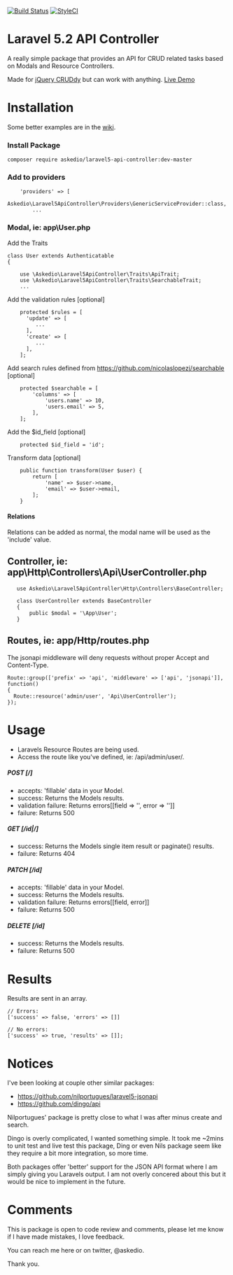 [![Build Status](https://img.shields.io/travis/Askedio/Laravel5-API-Controller/master.svg?style=flat-square)](https://travis-ci.org/Askedio/Laravel5-API-Controller)
[![StyleCI](https://styleci.io/repos/52752552/shield)](https://styleci.io/repos/52752552)


# Laravel 5.2 API Controller
A really simple package that provides an API for CRUD related tasks based on Modals and Resource Controllers.

Made for [jQuery CRUDdy](https://github.com/Askedio/jQuery-Cruddy) but can work with anything. [Live Demo](https://cruddy.io/app/)


# Installation
Some better examples are in the [wiki](https://github.com/Askedio/Laravel5-API-Controller/wiki).

### Install Package
~~~
composer require askedio/laravel5-api-controller:dev-master
~~~
### Add to providers
~~~
    'providers' => [
        Askedio\Laravel5ApiController\Providers\GenericServiceProvider::class,
        ...
~~~

### Modal, ie: app\User.php
Add the Traits
~~~
class User extends Authenticatable
{
   
    use \Askedio\Laravel5ApiController\Traits\ApiTrait;
    use \Askedio\Laravel5ApiController\Traits\SearchableTrait;
    ...
~~~
Add the validation rules [optional]
~~~
    protected $rules = [
      'update' => [
         ...
      ],
      'create' => [
         ...
      ],
    ];
~~~
Add search rules defined from https://github.com/nicolaslopezj/searchable  [optional]
~~~
    protected $searchable = [
        'columns' => [
            'users.name' => 10,
            'users.email' => 5,
        ],
    ];
~~~

Add the $id_field  [optional]
~~~
    protected $id_field = 'id';
~~~
Transform data [optional]
~~~
    public function transform(User $user) {
        return [
            'name' => $user->name,
            'email' => $user->email,
        ];
    }
~~~
#### Relations
Relations can be added as normal, the modal name will be used as the 'include' value.

## Controller, ie: app\Http\Controllers\Api\UserController.php
~~~
   use Askedio\Laravel5ApiController\Http\Controllers\BaseController;

   class UserController extends BaseController
   {
       public $modal = '\App\User';
   }
~~~

## Routes, ie: app/Http/routes.php
The jsonapi middleware will deny requests without proper Accept and Content-Type.
~~~
Route::group(['prefix' => 'api', 'middleware' => ['api', 'jsonapi']], function()
{
  Route::resource('admin/user', 'Api\UserController');
});
~~~


# Usage
* Laravels Resource Routes are being used.
* Access the route like you've defined, ie: /api/admin/user/.


##### POST [/]
* accepts: 'fillable' data in your Model.
* success: Returns the Models results.
* validation failure: Returns errors[[field => '', error => '']]
* failure: Returns 500

##### GET [/id|/]
* success: Returns the Models single item result or paginate() results.
* failure: Returns 404

##### PATCH [/id]
* accepts: 'fillable' data in your Model.
* success: Returns the Models results.
* validation failure: Returns errors[[field, error]]
* failure: Returns 500

##### DELETE [/id]
* success: Returns the Models results.
* failure: Returns 500

# Results
Results are sent in an array.
~~~
// Errors:
['success' => false, 'errors' => []]

// No errors:
['success' => true, 'results' => []];
~~~


# Notices
I've been looking at couple other similar packages:
* https://github.com/nilportugues/laravel5-jsonapi
* https://github.com/dingo/api

Nilportugues' package is pretty close to what I was after minus create and search. 

Dingo is overly complicated, I wanted something simple. It took me ~2mins to unit test and live test this package, Ding or even Nils package seem like they require a bit more integration, so more time.

Both packages offer 'better' support for the JSON API format where I am simply giving you Laravels output. I am not overly concered about this but it would be nice to implement in the future.

# Comments
This is package is open to code review and comments, please let me know if I have made mistakes, I love feedback.

You can reach me here or on twitter, @askedio.

Thank you.
